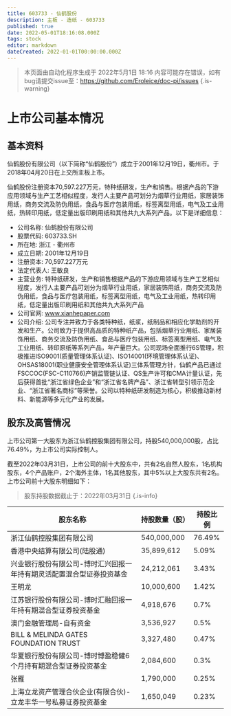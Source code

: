 ```yaml
---
title: 603733 - 仙鹤股份
description: 主板 - 造纸 - 603733
published: true
date: 2022-05-01T18:16:08.000Z
tags: stock
editor: markdown
dateCreated: 2022-01-01T00:00:00.000Z
---
```


> 本页面由自动化程序生成于 2022年5月1日 18:16
> 内容可能存在错误，如有bug请提交issue至：https://github.com/Eroleice/doc-pi/issues
{.is-warning}

# 上市公司基本情况

## 基本资料

仙鹤股份有限公司（以下简称“仙鹤股份”）成立于2001年12月19日，衢州市。于2018年04月20日在上交所主板上市。

仙鹤股份注册资本70,597.227万元，特种纸研发，生产和销售。根据产品的下游应用领域与生产工艺相似程度，发行人主要产品可划分为烟草行业用纸，家居装饰用纸，商务交流及防伪用纸，食品与医疗包装用纸，标签离型用纸，电气及工业用纸，热转印用纸，低定量出版印刷用纸和其他共九大系列产品。以下是详细信息：

- 公司名称: 仙鹤股份有限公司
- 股票代码: 603733.SH
- 所在地: 浙江 - 衢州市
- 成立日期: 2001年12月19日
- 注册资本: 70,597.227万元
- 法定代表人: 王敏良
- 主营业务: 特种纸研发，生产和销售根据产品的下游应用领域与生产工艺相似程度，发行人主要产品可划分为烟草行业用纸，家居装饰用纸，商务交流及防伪用纸，食品与医疗包装用纸，标签离型用纸，电气及工业用纸，热转印用纸，低定量出版印刷用纸和其他共九大系列产品
- 公司官网: www.xianhepaper.com
- 公司介绍: 公司专注并致力于各类特种纸，纸浆，纸制品和相应化学助剂的开发和生产。公司致力于提供高品质的特种纸产品，包括烟草行业用纸、家居装饰用纸、商务交流及防伪用纸、食品与医疗包装用纸、标签离型用纸、电气及工业用纸、转印原纸等系列产品，年产量巨大。公司现场全面推行6S管理，积极推进ISO9001(质量管理体系认证)、ISO14001(环境管理体系认证)、OHSAS18001(职业健康安全管理体系认证)三体系管理方针，仙鹤产品已通过FSCCOC(FSC-C110766)产销监管链认证、QS生产许可和CMA计量认证，先后获得首批“浙江省绿色企业”和“浙江省名牌产品”、浙江省转型引领示范企业、“浙江省著名商标”等荣誉。公司以特种纸研发制造为核心，积极推动新材料、新能源等多元化产业的发展。


## 股东及高管情况

上市公司第一大股东为浙江仙鹤控股集团有限公司，持股540,000,000股，占比76.49%，为上市公司实际控制人。

截至2022年03月31日，上市公司的前十大股东中，共有2名自然人股东，1名机构股东，4个产品账户，2个海外主体，1名其他股东，其中5%以上大股东共有2名。上市公司前十大股东明细如下：

> 股东持股数据截止于：2022年03月31日
{.is-info}

| 股东名称 | 持股数量（股） | 持股比例 |
| --- | --- | --- |
| 浙江仙鹤控股集团有限公司 | 540,000,000 | 76.49% |
| 香港中央结算有限公司(陆股通) | 35,899,612 | 5.09% |
| 兴业银行股份有限公司-博时汇兴回报一年持有期灵活配置混合型证券投资基金 | 24,212,061 | 3.43% |
| 王明龙 | 10,000,600 | 1.42% |
| 江苏银行股份有限公司-博时汇融回报一年持有期混合型证券投资基金 | 4,918,676 | 0.7% |
| 澳门金融管理局-自有资金 | 3,536,927 | 0.5% |
| BILL & MELINDA GATES FOUNDATION TRUST | 3,327,480 | 0.47% |
| 华夏银行股份有限公司-博时博盈稳健6个月持有期混合型证券投资基金 | 2,084,600 | 0.3% |
| 张雁 | 1,790,000 | 0.25% |
| 上海立龙资产管理合伙企业(有限合伙)-立龙丰华一号私募证券投资基金 | 1,650,049 | 0.23% |




